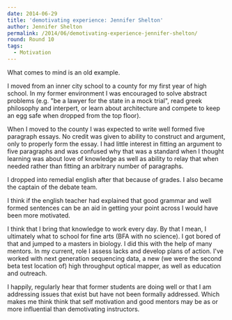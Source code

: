 ```yaml
---
date: 2014-06-29
title: 'demotivating experience: Jennifer Shelton'
author: Jennifer Shelton
permalink: /2014/06/demotivating-experience-jennifer-shelton/
round: Round 10
tags:
  - Motivation
---
```

What comes to mind is an old example.

I moved from an inner city school to a county for my first year of high school. In my former environment I was encouraged to solve abstract problems (e.g. "be a lawyer for the state in a mock trial", read greek philosophy and interpert, or learn about architecture and compete to keep an egg safe when dropped from the top floor).

When I moved to the county I was expected to write well formed five paragraph essays. No credit was given to ability to construct and argument, only to properly form the essay. I had little interest in fitting an argument to five paragraphs and was confused why that was a standard when I thought learning was about love of knowledge as well as ability to relay that when needed rather than fitting an arbitrary number of paragraphs.

I dropped into remedial english after that because of grades. I also became the captain of the debate team.

I think if the english teacher had explained that good grammar and well formed sentences can be an aid in getting your point across I would have been more motivated.

I think that I bring that knowledge to work every day. By that I mean, I ultimately what to school for fine arts (BFA with no science). I got bored of that and jumped to a masters in biology. I did this with the help of many mentors. In my current, role I assess lacks and develop plans of action. I've worked with next generation sequencing data, a new (we were the second beta test location of) high throughput optical mapper, as well as education and outreach.

I happily, regularly hear that former students are doing well or that I am addressing issues that exist but have not been formally addressed. Which makes me think think that self motivation and good mentors may be as or more influential than demotivating instructors.

&nbsp;

&nbsp;

&nbsp;
